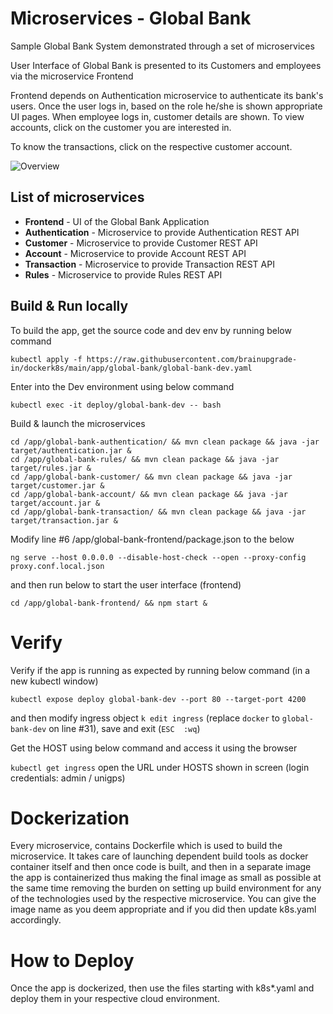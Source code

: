 # Microservices - Global Bank

Sample Global Bank System demonstrated through a set of microservices

User Interface of Global Bank is presented to its Customers and employees via the microservice Frontend

Frontend depends on Authentication microservice to authenticate its bank's users.
Once the user logs in, based on the role he/she is shown appropriate UI pages.
When employee logs in, customer details are shown. To view accounts, click on the customer you are interested in.

To know the transactions,  click on the respective customer account.

![Overview](assets/microservices-case-study.png)

## List of microservices

- **Frontend** - UI of the Global Bank Application
- **Authentication** - Microservice to provide Authentication REST API
- **Customer** - Microservice to provide Customer REST API
- **Account** - Microservice to provide Account REST API
- **Transaction** - Microservice to provide Transaction REST API
- **Rules** - Microservice to provide Rules REST API

## Build & Run locally

To build the app, get the source code and dev env by running below command

`kubectl apply -f https://raw.githubusercontent.com/brainupgrade-in/dockerk8s/main/app/global-bank/global-bank-dev.yaml`

Enter into the Dev environment using below command

`kubectl exec -it deploy/global-bank-dev -- bash`

Build & launch the microservices

```
cd /app/global-bank-authentication/ && mvn clean package && java -jar target/authentication.jar &
cd /app/global-bank-rules/ && mvn clean package && java -jar target/rules.jar &
cd /app/global-bank-customer/ && mvn clean package && java -jar target/customer.jar &
cd /app/global-bank-account/ && mvn clean package && java -jar target/account.jar &
cd /app/global-bank-transaction/ && mvn clean package && java -jar target/transaction.jar &
```

Modify line #6 /app/global-bank-frontend/package.json to the below

`ng serve --host 0.0.0.0 --disable-host-check --open --proxy-config proxy.conf.local.json`

and then run below to start the user interface (frontend)

`cd /app/global-bank-frontend/ && npm start &`

# Verify

Verify if the app is running as expected by running below command (in a new kubectl window)

`kubectl expose deploy global-bank-dev --port 80 --target-port 4200`

and then modify ingress object `k edit ingress` (replace `docker` to `global-bank-dev` on line #31), save and exit (`ESC  :wq`)

Get the HOST using below command and access it using the browser

`kubectl get ingress`
open the URL under HOSTS shown in screen
(login credentials: admin / unigps)

# Dockerization

Every microservice, contains Dockerfile which is used to build the microservice.  It takes care of launching dependent build tools as docker container itself and then once code is built, and then in a separate image the app is containerized thus making the final image as small as possible at the same time removing the burden on setting up build environment for any of the technologies used by the respective microservice.
You can give the image name as you deem appropriate and if you did then update k8s.yaml accordingly.

# How to Deploy

Once the app is dockerized, then use the files starting with k8s*.yaml and deploy them in your respective cloud environment.
